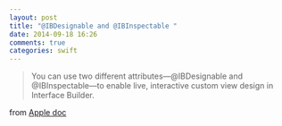 ```yaml
---
layout: post
title: "@IBDesignable and @IBInspectable "
date: 2014-09-18 16:26
comments: true
categories: swift 
---
```


> You can use two different attributes—@IBDesignable and @IBInspectable—to enable live, interactive custom view design in Interface Builder.

from [Apple doc](https://developer.apple.com/library/ios/documentation/Swift/Conceptual/BuildingCocoaApps/WritingSwiftClassesWithObjective-CBehavior.html)
